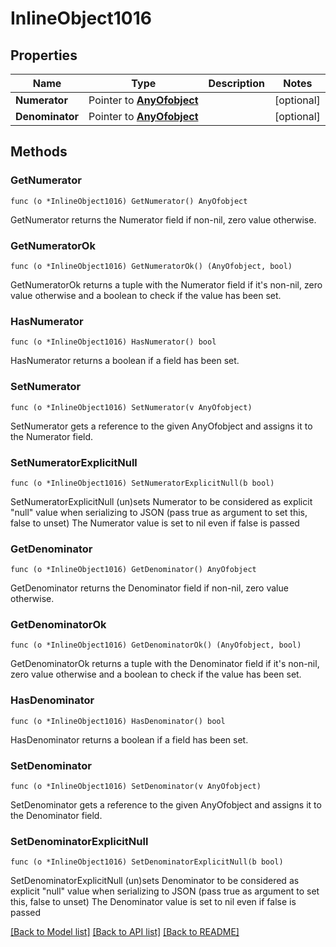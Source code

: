 # InlineObject1016

## Properties

Name | Type | Description | Notes
------------ | ------------- | ------------- | -------------
**Numerator** | Pointer to [**AnyOfobject**](anyOf&lt;object&gt;.md) |  | [optional] 
**Denominator** | Pointer to [**AnyOfobject**](anyOf&lt;object&gt;.md) |  | [optional] 

## Methods

### GetNumerator

`func (o *InlineObject1016) GetNumerator() AnyOfobject`

GetNumerator returns the Numerator field if non-nil, zero value otherwise.

### GetNumeratorOk

`func (o *InlineObject1016) GetNumeratorOk() (AnyOfobject, bool)`

GetNumeratorOk returns a tuple with the Numerator field if it's non-nil, zero value otherwise
and a boolean to check if the value has been set.

### HasNumerator

`func (o *InlineObject1016) HasNumerator() bool`

HasNumerator returns a boolean if a field has been set.

### SetNumerator

`func (o *InlineObject1016) SetNumerator(v AnyOfobject)`

SetNumerator gets a reference to the given AnyOfobject and assigns it to the Numerator field.

### SetNumeratorExplicitNull

`func (o *InlineObject1016) SetNumeratorExplicitNull(b bool)`

SetNumeratorExplicitNull (un)sets Numerator to be considered as explicit "null" value
when serializing to JSON (pass true as argument to set this, false to unset)
The Numerator value is set to nil even if false is passed
### GetDenominator

`func (o *InlineObject1016) GetDenominator() AnyOfobject`

GetDenominator returns the Denominator field if non-nil, zero value otherwise.

### GetDenominatorOk

`func (o *InlineObject1016) GetDenominatorOk() (AnyOfobject, bool)`

GetDenominatorOk returns a tuple with the Denominator field if it's non-nil, zero value otherwise
and a boolean to check if the value has been set.

### HasDenominator

`func (o *InlineObject1016) HasDenominator() bool`

HasDenominator returns a boolean if a field has been set.

### SetDenominator

`func (o *InlineObject1016) SetDenominator(v AnyOfobject)`

SetDenominator gets a reference to the given AnyOfobject and assigns it to the Denominator field.

### SetDenominatorExplicitNull

`func (o *InlineObject1016) SetDenominatorExplicitNull(b bool)`

SetDenominatorExplicitNull (un)sets Denominator to be considered as explicit "null" value
when serializing to JSON (pass true as argument to set this, false to unset)
The Denominator value is set to nil even if false is passed

[[Back to Model list]](../README.md#documentation-for-models) [[Back to API list]](../README.md#documentation-for-api-endpoints) [[Back to README]](../README.md)


